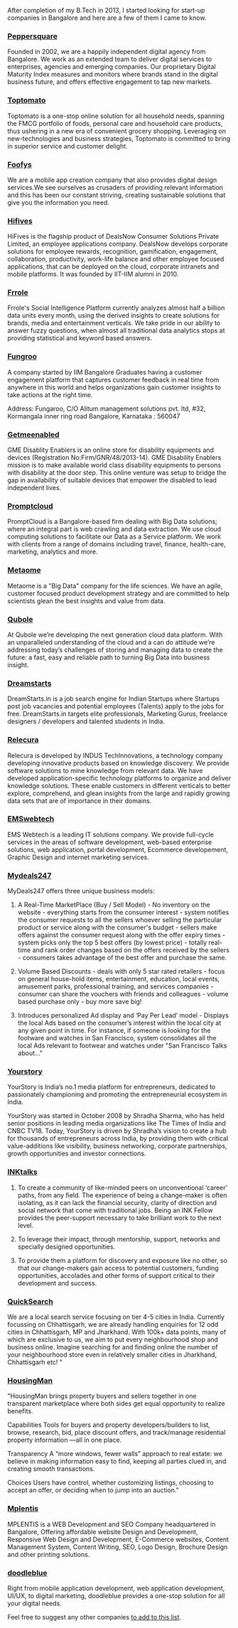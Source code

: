 <!--
.. title: Start Up Companies In Bangalore
.. slug: list-of-bangalore-start-up-companies
.. date: 2014-01-13 16:52:00
.. tags: bangalore,startups
.. description:
.. description:
.. type: text
-->


After completion of my B.Tech in 2013, I started looking for start-up companies in Bangalore and here are a few of them I came to know.

### [Peppersquare](http://peppersquare.com)

Founded in 2002, we are a happily independent digital agency from Bangalore. We work as an extended team to deliver digital services to enterprises, agencies and emerging companies. Our proprietary Digital Maturity Index measures and monitors where brands stand in the digital business future, and offers effective engagement to tap new markets.


### [Toptomato](http://toptomato.in)

Toptomato is a one-stop online solution for all household needs, spanning the FMCG portfolio of foods, personal care and household care products, thus ushering in a new era of convenient grocery shopping. Leveraging on new-technologies and business strategies, Toptomato is committed to bring in superior service and customer delight.


### [Foofys](http://foofys.com)

We are a mobile app creation company that also provides digital design services.We see ourselves as crusaders of providing relevant information and this has been our constant striving, creating sustainable solutions that give you the information you need.



### [Hifives](http://hifives.in)

HiFives is the flagship product of DealsNow Consumer Solutions Private Limited, an employee applications company. DealsNow develops corporate solutions for employee rewards, recognition, gamification, engagement, collaboration, productivity, work-life balance and other employee focused applications, that can be deployed on the cloud, corporate intranets and mobile platforms. It was founded by IIT-IIM alumni in 2010.



### [Frrole](http://frrole.com)

Frrole's Social Intelligence Platform currently analyzes almost half a billion data units every month, using the derived insights to create solutions for brands, media and entertainment verticals. We take pride in our ability to answer fuzzy questions, when almost all traditional data analytics stops at providing statistical and keyword based answers.


### [Fungroo](http://fungroo.com)

A company started by IIM Bangalore Graduates having a customer engagement platform that captures customer feedback in real time from anywhere in this world and helps organizations gain customer insights to take actions at the right time.

Address:
Fungaroo, C/O Alitum management solutions pvt. ltd, #32, Kormangala inner ring road Bangalore, Karnataka : 560047

### [Getmeenabled](http://getmeenabled.com)

GME Disablity Enablers is an online store for disability equipments and devices (Registration No:Firm/GNR/48/2013-14). GME Disability Enablers mission is to make available world class disability equipments to persons with disability at the door step. This online venture was setup to bridge the gap in availability of suitable devices that empower the disabled to lead independent lives.


### [Promptcloud](http://promptcloud.com)

PromptCloud is a Bangalore-based firm dealing with Big Data solutions; where an integral part is web crawling and data extraction. We use cloud computing solutions to facilitate our Data as a Service platform. We work with clients from a range of domains including travel, finance, health-care, marketing, analytics and more.


### [Metaome](http://metaome.com)

Metaome is a "Big Data" company for the life sciences. We have an agile, customer focused product development strategy and are committed to help scientists glean the best insights and value from data.


### [Qubole](http://qubole.com)

At Qubole we’re developing the next generation cloud data platform. With an unparalleled understanding of the cloud and a can do attitude we’re addressing today’s challenges of storing and managing data to create the future: a fast, easy and reliable path to turning Big Data into business insight.


### [Dreamstarts](http://dreamstarts.in)

DreamStarts.in is a job search engine for Indian Startups where Startups post job vacancies and potential employees (Talents) apply to the jobs for free. DreamStarts.in targets elite professionals, Marketing Gurus, freelance designers / developers and talented students in India.

### [Relecura](http://relecura.com)

Relecura is developed by INDUS TechInnovations, a technology company developing innovative products based on knowledge discovery. We provide software solutions to mine knowledge from relevant data. We have developed application-specific technology platforms to organize and deliver knowledge solutions. These enable customers in different verticals to better explore, comprehend, and glean insights from the large and rapidly growing data sets that are of importance in their domains.


### [EMSwebtech](http://emswebtech.com)

EMS Webtech is a leading IT solutions company. We provide full-cycle services in the areas of software development, web-based enterprise solutions, web application, portal development, Ecommerce developement, Graphic Design and internet marketing services.


### [Mydeals247](http://mydeals247.com)

MyDeals247 offers three unique business models:

1. A Real-Time MarketPlace (Buy / Sell Model) - No inventory on the website - everything starts from the consumer interest - system notifies the consumer requests to all the sellers whoever selling the particular product or service along with the consumer's budget - sellers make offers against the consumer request along with the offer expiry times - system picks only the top 5 best offers (by lowest price) - totally real-time and rank order changes based on the offers received by the sellers - consumers takes advantage of the best offer and purchase the same.

2. Volume Based Discounts - deals with only 5 star rated retailers - focus on general house-hold items, entertainment, education, local events, amusement parks, professional training, and services companies - consumer can share the vouchers with friends and colleagues - volume based purchase only - buy more save big!

3. Introduces personalized Ad display and ‘Pay Per Lead’ model - Displays the local Ads based on the consumer’s interest within the local city at any given point in time. For instance, if someone is looking for the footware and watches in San Francisco, system consolidates all the local Ads relevant to footwear and watches under "San Francisco Talks about..."


### [Yourstory](http://yourstory.com)

YourStory is India’s no.1 media platform for entrepreneurs, dedicated to passionately championing and promoting the entrepreneurial ecosystem in India.

YourStory was started in October 2008 by Shradha Sharma, who has held senior positions in leading media organizations like The Times of India and CNBC TV18. Today, YourStory is driven by Shradha’s vision to create a hub for thousands of entrepreneurs across India, by providing them with critical value-additions like visibility, business networking, corporate partnerships, growth opportunities and investor connections.


### [INKtalks](http://inktalks.com)

1. To create a community of like-minded peers on unconventional ‘career’ paths, from any field. The experience of being a change-maker is often isolating, as it can lack the financial security, clarity of direction and social network that come with traditional jobs. Being an INK Fellow provides the peer-support necessary to take brilliant work to the next level.

2. To leverage their impact, through mentorship, support, networks and specially designed opportunities.

3. To provide them a platform for discovery and exposure like no other, so that our change-makers gain access to potential customers, funding opportunities, accolades and other forms of support critical to their development and success.


### [QuickSearch](http://quicksearch.in)

We are a local search service focusing on tier 4-5 cities in India. Currently focussing on Chhattisgarh, we are already handling enquiries for 12 odd cities in Chhattisgarh, MP and Jharkhand. With 100k+ data points, many of which are exclusive to us, we aim to put every neighbourhood shop and business online. Imagine searching for and finding online the number of your neighbourhood store even in relatively smaller cities in Jharkhand, Chhattisgarh etc! "


### [HousingMan](http://housingman.com)

"HousingMan brings property buyers and sellers together in one transparent marketplace where both sides get equal opportunity to realize benefits.

Capabilities
Tools for buyers and property developers/builders to list, browse, research, bid, place discount offers, and track/manage residential property information —all in one place.

Transparency
A “more windows, fewer walls” approach to real estate: we believe in making information easy to find, keeping all parties clued in, and creating smooth transactions.

Choices
Users have control, whether customizing listings, choosing to accept an offer, or deciding when to jump into an auction."


### [Mplentis](http://mplentis.com)

MPLENTIS is a WEB Development and SEO Company headquartered in Bangalore, Offering affordable website Design and Development, Responsive Web Design and Development, E-Commerce websites, Content Management System, Content Writing, SEO, Logo Design, Brochure Design and other printing solutions.


### [doodleblue](https://www.doodleblue.com/)

Right from mobile application development, web application development, UI/UX, to digital marketing, doodleblue provides a one-stop solution for all your digital needs.



Feel free to suggest any other companies [to add to this list](http://goo.gl/forms/ne0kRY6LdQc1XP6O2).
